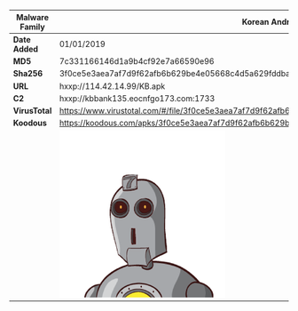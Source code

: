| Malware Family | Korean Android Malware                                       |
| -------------- | ------------------------------------------------------------ |
| **Date Added** | 01/01/2019                                                   |
| **MD5**        | 7c331166146d1a9b4cf92e7a66590e96                             |
| **Sha256**     | 3f0ce5e3aea7af7d9f62afb6b629be4e05668c4d5a629fddba59a4f580687115 |
| **URL**        | hxxp://114.42.14.99/KB.apk                                   |
| **C2**         | hxxp://kbbank135.eocnfgo173.com:1733                         |
| **VirusTotal** | https://www.virustotal.com/#/file/3f0ce5e3aea7af7d9f62afb6b629be4e05668c4d5a629fddba59a4f580687115/detection |
| **Koodous**    | https://koodous.com/apks/3f0ce5e3aea7af7d9f62afb6b629be4e05668c4d5a629fddba59a4f580687115 |
|                | ![](../assets/3f0ce5e3aea7af7d9f62afb6b629be4e05668c4d5a629fddba59a4f580687115.png) |